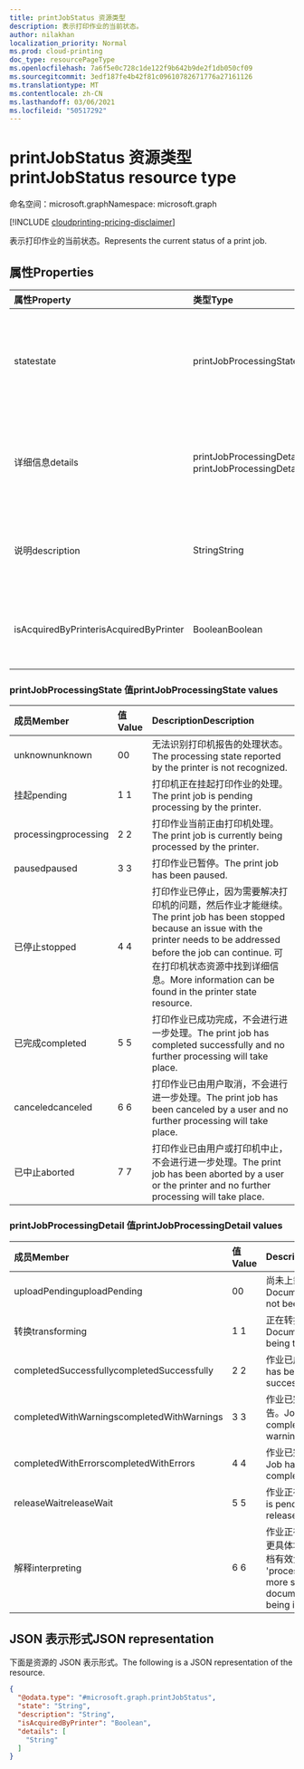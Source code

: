 ```yaml
---
title: printJobStatus 资源类型
description: 表示打印作业的当前状态。
author: nilakhan
localization_priority: Normal
ms.prod: cloud-printing
doc_type: resourcePageType
ms.openlocfilehash: 7a6f5e0c728c1de122f9b642b9de2f1db050cf09
ms.sourcegitcommit: 3edf187fe4b42f81c09610782671776a27161126
ms.translationtype: MT
ms.contentlocale: zh-CN
ms.lasthandoff: 03/06/2021
ms.locfileid: "50517292"
---
```

# <a name="printjobstatus-resource-type"></a><span data-ttu-id="7f79a-103">printJobStatus 资源类型</span><span class="sxs-lookup"><span data-stu-id="7f79a-103">printJobStatus resource type</span></span>

<span data-ttu-id="7f79a-104">命名空间：microsoft.graph</span><span class="sxs-lookup"><span data-stu-id="7f79a-104">Namespace: microsoft.graph</span></span>

[!INCLUDE [cloudprinting-pricing-disclaimer](../../includes/cloudprinting-pricing-disclaimer.md)]

<span data-ttu-id="7f79a-105">表示打印作业的当前状态。</span><span class="sxs-lookup"><span data-stu-id="7f79a-105">Represents the current status of a print job.</span></span>

## <a name="properties"></a><span data-ttu-id="7f79a-106">属性</span><span class="sxs-lookup"><span data-stu-id="7f79a-106">Properties</span></span>
|<span data-ttu-id="7f79a-107">属性</span><span class="sxs-lookup"><span data-stu-id="7f79a-107">Property</span></span>|<span data-ttu-id="7f79a-108">类型</span><span class="sxs-lookup"><span data-stu-id="7f79a-108">Type</span></span>|<span data-ttu-id="7f79a-109">Description</span><span class="sxs-lookup"><span data-stu-id="7f79a-109">Description</span></span>|
|:---|:---|:---|
|<span data-ttu-id="7f79a-110">state</span><span class="sxs-lookup"><span data-stu-id="7f79a-110">state</span></span>|<span data-ttu-id="7f79a-111">printJobProcessingState</span><span class="sxs-lookup"><span data-stu-id="7f79a-111">printJobProcessingState</span></span>|<span data-ttu-id="7f79a-112">打印作业的当前处理状态。</span><span class="sxs-lookup"><span data-stu-id="7f79a-112">The print job's current processing state.</span></span> <span data-ttu-id="7f79a-113">下表介绍了有效值。</span><span class="sxs-lookup"><span data-stu-id="7f79a-113">Valid values are described in the following table.</span></span> <span data-ttu-id="7f79a-114">只读。</span><span class="sxs-lookup"><span data-stu-id="7f79a-114">Read-only.</span></span>|
|<span data-ttu-id="7f79a-115">详细信息</span><span class="sxs-lookup"><span data-stu-id="7f79a-115">details</span></span>|<span data-ttu-id="7f79a-116">printJobProcessingDetail 集合</span><span class="sxs-lookup"><span data-stu-id="7f79a-116">printJobProcessingDetail collection</span></span>|<span data-ttu-id="7f79a-117">打印作业状态的其他详细信息。</span><span class="sxs-lookup"><span data-stu-id="7f79a-117">Additional details for print job state.</span></span> <span data-ttu-id="7f79a-118">下表介绍了有效值。</span><span class="sxs-lookup"><span data-stu-id="7f79a-118">Valid values are described in the following table.</span></span> <span data-ttu-id="7f79a-119">只读。</span><span class="sxs-lookup"><span data-stu-id="7f79a-119">Read-only.</span></span>|
|<span data-ttu-id="7f79a-120">说明</span><span class="sxs-lookup"><span data-stu-id="7f79a-120">description</span></span>|<span data-ttu-id="7f79a-121">String</span><span class="sxs-lookup"><span data-stu-id="7f79a-121">String</span></span>|<span data-ttu-id="7f79a-122">可读的打印作业当前处理状态的说明。</span><span class="sxs-lookup"><span data-stu-id="7f79a-122">A human-readable description of the print job's current processing state.</span></span> <span data-ttu-id="7f79a-123">只读。</span><span class="sxs-lookup"><span data-stu-id="7f79a-123">Read-only.</span></span>|
|<span data-ttu-id="7f79a-124">isAcquiredByPrinter</span><span class="sxs-lookup"><span data-stu-id="7f79a-124">isAcquiredByPrinter</span></span>|<span data-ttu-id="7f79a-125">Boolean</span><span class="sxs-lookup"><span data-stu-id="7f79a-125">Boolean</span></span>|<span data-ttu-id="7f79a-126">如此 如果打印机确认作业;否则为 false。</span><span class="sxs-lookup"><span data-stu-id="7f79a-126">True if the job was acknowledged by a printer; false otherwise.</span></span> <span data-ttu-id="7f79a-127">只读。</span><span class="sxs-lookup"><span data-stu-id="7f79a-127">Read-only.</span></span>|

### <a name="printjobprocessingstate-values"></a><span data-ttu-id="7f79a-128">printJobProcessingState 值</span><span class="sxs-lookup"><span data-stu-id="7f79a-128">printJobProcessingState values</span></span>

|<span data-ttu-id="7f79a-129">成员</span><span class="sxs-lookup"><span data-stu-id="7f79a-129">Member</span></span>|<span data-ttu-id="7f79a-130">值</span><span class="sxs-lookup"><span data-stu-id="7f79a-130">Value</span></span>|<span data-ttu-id="7f79a-131">Description</span><span class="sxs-lookup"><span data-stu-id="7f79a-131">Description</span></span>|
|:---|:---|:---|
|<span data-ttu-id="7f79a-132">unknown</span><span class="sxs-lookup"><span data-stu-id="7f79a-132">unknown</span></span>|<span data-ttu-id="7f79a-133">0</span><span class="sxs-lookup"><span data-stu-id="7f79a-133">0</span></span>|<span data-ttu-id="7f79a-134">无法识别打印机报告的处理状态。</span><span class="sxs-lookup"><span data-stu-id="7f79a-134">The processing state reported by the printer is not recognized.</span></span>|
|<span data-ttu-id="7f79a-135">挂起</span><span class="sxs-lookup"><span data-stu-id="7f79a-135">pending</span></span>|<span data-ttu-id="7f79a-136">1 </span><span class="sxs-lookup"><span data-stu-id="7f79a-136">1</span></span>|<span data-ttu-id="7f79a-137">打印机正在挂起打印作业的处理。</span><span class="sxs-lookup"><span data-stu-id="7f79a-137">The print job is pending processing by the printer.</span></span>|
|<span data-ttu-id="7f79a-138">processing</span><span class="sxs-lookup"><span data-stu-id="7f79a-138">processing</span></span>|<span data-ttu-id="7f79a-139">2 </span><span class="sxs-lookup"><span data-stu-id="7f79a-139">2</span></span>|<span data-ttu-id="7f79a-140">打印作业当前正由打印机处理。</span><span class="sxs-lookup"><span data-stu-id="7f79a-140">The print job is currently being processed by the printer.</span></span>|
|<span data-ttu-id="7f79a-141">paused</span><span class="sxs-lookup"><span data-stu-id="7f79a-141">paused</span></span>|<span data-ttu-id="7f79a-142">3 </span><span class="sxs-lookup"><span data-stu-id="7f79a-142">3</span></span>|<span data-ttu-id="7f79a-143">打印作业已暂停。</span><span class="sxs-lookup"><span data-stu-id="7f79a-143">The print job has been paused.</span></span>|
|<span data-ttu-id="7f79a-144">已停止</span><span class="sxs-lookup"><span data-stu-id="7f79a-144">stopped</span></span>|<span data-ttu-id="7f79a-145">4 </span><span class="sxs-lookup"><span data-stu-id="7f79a-145">4</span></span>|<span data-ttu-id="7f79a-146">打印作业已停止，因为需要解决打印机的问题，然后作业才能继续。</span><span class="sxs-lookup"><span data-stu-id="7f79a-146">The print job has been stopped because an issue with the printer needs to be addressed before the job can continue.</span></span> <span data-ttu-id="7f79a-147">可在打印机状态资源中找到详细信息。</span><span class="sxs-lookup"><span data-stu-id="7f79a-147">More information can be found in the printer state resource.</span></span>|
|<span data-ttu-id="7f79a-148">已完成</span><span class="sxs-lookup"><span data-stu-id="7f79a-148">completed</span></span>|<span data-ttu-id="7f79a-149">5 </span><span class="sxs-lookup"><span data-stu-id="7f79a-149">5</span></span>|<span data-ttu-id="7f79a-150">打印作业已成功完成，不会进行进一步处理。</span><span class="sxs-lookup"><span data-stu-id="7f79a-150">The print job has completed successfully and no further processing will take place.</span></span>|
|<span data-ttu-id="7f79a-151">canceled</span><span class="sxs-lookup"><span data-stu-id="7f79a-151">canceled</span></span>|<span data-ttu-id="7f79a-152">6 </span><span class="sxs-lookup"><span data-stu-id="7f79a-152">6</span></span>|<span data-ttu-id="7f79a-153">打印作业已由用户取消，不会进行进一步处理。</span><span class="sxs-lookup"><span data-stu-id="7f79a-153">The print job has been canceled by a user and no further processing will take place.</span></span>|
|<span data-ttu-id="7f79a-154">已中止</span><span class="sxs-lookup"><span data-stu-id="7f79a-154">aborted</span></span>|<span data-ttu-id="7f79a-155">7 </span><span class="sxs-lookup"><span data-stu-id="7f79a-155">7</span></span>|<span data-ttu-id="7f79a-156">打印作业已由用户或打印机中止，不会进行进一步处理。</span><span class="sxs-lookup"><span data-stu-id="7f79a-156">The print job has been aborted by a user or the printer and no further processing will take place.</span></span>|

### <a name="printjobprocessingdetail-values"></a><span data-ttu-id="7f79a-157">printJobProcessingDetail 值</span><span class="sxs-lookup"><span data-stu-id="7f79a-157">printJobProcessingDetail values</span></span>

|<span data-ttu-id="7f79a-158">成员</span><span class="sxs-lookup"><span data-stu-id="7f79a-158">Member</span></span>|<span data-ttu-id="7f79a-159">值</span><span class="sxs-lookup"><span data-stu-id="7f79a-159">Value</span></span>|<span data-ttu-id="7f79a-160">Description</span><span class="sxs-lookup"><span data-stu-id="7f79a-160">Description</span></span>|
|:---|:---|:---|
|<span data-ttu-id="7f79a-161">uploadPending</span><span class="sxs-lookup"><span data-stu-id="7f79a-161">uploadPending</span></span>|<span data-ttu-id="7f79a-162">0</span><span class="sxs-lookup"><span data-stu-id="7f79a-162">0</span></span>|<span data-ttu-id="7f79a-163">尚未上载文档有效负载。</span><span class="sxs-lookup"><span data-stu-id="7f79a-163">Document payload has not been uploaded.</span></span>|
|<span data-ttu-id="7f79a-164">转换</span><span class="sxs-lookup"><span data-stu-id="7f79a-164">transforming</span></span>|<span data-ttu-id="7f79a-165">1 </span><span class="sxs-lookup"><span data-stu-id="7f79a-165">1</span></span>|<span data-ttu-id="7f79a-166">正在转换文档有效负载。</span><span class="sxs-lookup"><span data-stu-id="7f79a-166">Document payload is being transformed.</span></span>|
|<span data-ttu-id="7f79a-167">completedSuccessfully</span><span class="sxs-lookup"><span data-stu-id="7f79a-167">completedSuccessfully</span></span>|<span data-ttu-id="7f79a-168">2 </span><span class="sxs-lookup"><span data-stu-id="7f79a-168">2</span></span>|<span data-ttu-id="7f79a-169">作业已成功完成。</span><span class="sxs-lookup"><span data-stu-id="7f79a-169">Job has been completed successfully.</span></span>|
|<span data-ttu-id="7f79a-170">completedWithWarnings</span><span class="sxs-lookup"><span data-stu-id="7f79a-170">completedWithWarnings</span></span>|<span data-ttu-id="7f79a-171">3 </span><span class="sxs-lookup"><span data-stu-id="7f79a-171">3</span></span>|<span data-ttu-id="7f79a-172">作业已完成，并出现警告。</span><span class="sxs-lookup"><span data-stu-id="7f79a-172">Job has been completed with warnings.</span></span>|
|<span data-ttu-id="7f79a-173">completedWithErrors</span><span class="sxs-lookup"><span data-stu-id="7f79a-173">completedWithErrors</span></span>|<span data-ttu-id="7f79a-174">4 </span><span class="sxs-lookup"><span data-stu-id="7f79a-174">4</span></span>|<span data-ttu-id="7f79a-175">作业已完成，出现错误。</span><span class="sxs-lookup"><span data-stu-id="7f79a-175">Job has been completed with errors.</span></span>|
|<span data-ttu-id="7f79a-176">releaseWait</span><span class="sxs-lookup"><span data-stu-id="7f79a-176">releaseWait</span></span>|<span data-ttu-id="7f79a-177">5 </span><span class="sxs-lookup"><span data-stu-id="7f79a-177">5</span></span>|<span data-ttu-id="7f79a-178">作业正在等待发布。</span><span class="sxs-lookup"><span data-stu-id="7f79a-178">Job is pending to be released.</span></span>|
|<span data-ttu-id="7f79a-179">解释</span><span class="sxs-lookup"><span data-stu-id="7f79a-179">interpreting</span></span>|<span data-ttu-id="7f79a-180">6 </span><span class="sxs-lookup"><span data-stu-id="7f79a-180">6</span></span>|<span data-ttu-id="7f79a-181">作业正在"处理"状态，但更具体地说，正在解释文档有效负载。</span><span class="sxs-lookup"><span data-stu-id="7f79a-181">Job is in 'processing' state, but more specifically, document payload is being interpreted.</span></span>|

## <a name="json-representation"></a><span data-ttu-id="7f79a-182">JSON 表示形式</span><span class="sxs-lookup"><span data-stu-id="7f79a-182">JSON representation</span></span>
<span data-ttu-id="7f79a-183">下面是资源的 JSON 表示形式。</span><span class="sxs-lookup"><span data-stu-id="7f79a-183">The following is a JSON representation of the resource.</span></span>
<!-- {
  "blockType": "resource",
  "@odata.type": "microsoft.graph.printJobStatus"
}
-->
``` json
{
  "@odata.type": "#microsoft.graph.printJobStatus",
  "state": "String",
  "description": "String",
  "isAcquiredByPrinter": "Boolean",
  "details": [
    "String"
  ]
}
```

